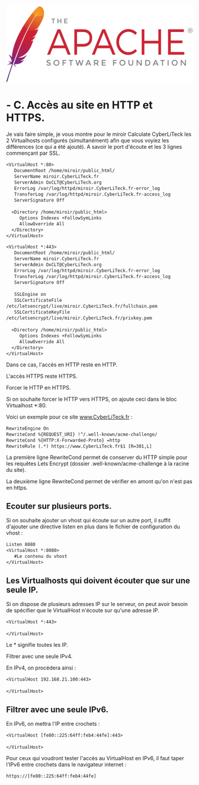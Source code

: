 <a name="Create_SSL.md"></a>
![Apache_logo](./images/Apache_logo.png)

# - C. Accès au site en HTTP et HTTPS.

Je vais faire simple, je vous montre pour le miroir Calculate CyberLiTeck les 2 Virtualhosts configurés (simultanément) afin que vous voyiez les différences (ce qui a été ajouté). A savoir le port d'écoute et les 3 lignes commençant par SSL.

```
<VirtualHost *:80> 
   DocumentRoot /home/miroir/public_html/ 
   ServerName miroir.CyberLiTeck.fr 
   ServerAdmin OxCLT@CyberLiTech.org 
   ErrorLog /var/log/httpd/miroir.CyberLiTeck.fr-error_log 
   TransferLog /var/log/httpd/miroir.CyberLiTeck.fr-access_log 
   ServerSignature Off 
 
  <Directory /home/miroir/public_html> 
     Options Indexes +FollowSymLinks 
     AllowOverride All 
  </Directory> 
</VirtualHost> 
```
```
<VirtualHost *:443> 
   DocumentRoot /home/miroir/public_html/ 
   ServerName miroir.CyberLiTeck.fr 
   ServerAdmin OxCLT@CyberLiTech.org
   ErrorLog /var/log/httpd/miroir.CyberLiTeck.fr-error_log 
   TransferLog /var/log/httpd/miroir.CyberLiTeck.fr-access_log 
   ServerSignature Off 
 
   SSLEngine on 
   SSLCertificateFile /etc/letsencrypt/live/miroir.CyberLiTeck.fr/fullchain.pem 
   SSLCertificateKeyFile /etc/letsencrypt/live/miroir.CyberLiTeck.fr/privkey.pem 
 
  <Directory /home/miroir/public_html> 
     Options Indexes +FollowSymLinks 
     AllowOverride All 
  </Directory> 
</VirtualHost>
```
Dans ce cas, l'accès en HTTP reste en HTTP.

L'accès HTTPS reste HTTPS.

Forcer le HTTP en HTTPS.

Si on souhaite forcer le HTTP vers HTTPS, on ajoute ceci dans le bloc Virtualhost *:80.

Voici un exemple pour ce site www.CyberLiTeck.fr :

```
RewriteEngine On
RewriteCond %{REQUEST_URI} !^/.well-known/acme-challenge/
RewriteCond %{HTTP:X-Forwarded-Proto} =http
RewriteRule (.*) https://www.CyberLiTeck.fr$1 [R=301,L]
```
La première ligne RewriteCond permet de conserver du HTTP simple pour les requêtes Lets Encrypt (dossier .well-known/acme-challenge à la racine du site).

La deuxième ligne RewriteCond permet de vérifier en amont qu'on n'est pas en https.

## Ecouter sur plusieurs ports.

Si on souhaite ajouter un vhost qui écoute sur un autre port, il suffit d'ajouter une directive listen en plus dans le fichier de configuration du vhost :

```
Listen 8080
<VirtualHost *:8080>
   #Le contenu du vhost
</VirtualHost> 
```

## Les Virtualhosts qui doivent écouter que sur une seule IP.

Si on dispose de plusieurs adresses IP sur le serveur, on peut avoir besoin de spécifier que le VirtualHost n'écoute sur qu'une adresse IP.

```
<VirtualHost *:443>

</VirtualHost>
```
Le * signifie toutes les IP.

Filtrer avec une seule IPv4.

En IPv4, on procédera ainsi :
```
<VirtualHost 192.168.21.100:443>

</VirtualHost>
```
## Filtrer avec une seule IPv6.

En IPv6, on mettra l'IP entre crochets :
```
<VirtualHost [fe80::225:64ff:feb4:44fe]:443>

</VirtualHost>
```
Pour ceux qui voudront tester l'accès au VirtualHost en IPv6, il faut taper l'IPv6 entre crochets dans le navigateur internet :
```
https://[fe80::225:64ff:feb4:44fe]
```
